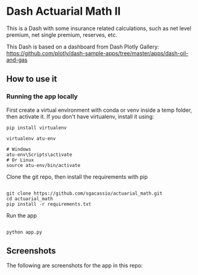 # Dash Actuarial Math II
This is a Dash with some insurance related calculations, such as net level premium, net single premium, reserves, etc.

This Dash is based on a dashboard from Dash Plotly Gallery: https://github.com/plotly/dash-sample-apps/tree/master/apps/dash-oil-and-gas

## How to use it

### Running the app locally

First create a virtual environment with conda or venv inside a temp folder, then activate it. If you don't have virtualenv,
install it using:

```
pip install virtualenv
```

```
virtualenv atu-env

# Windows
atu-env\Scripts\activate
# Or Linux
source atu-env/bin/activate

```

Clone the git repo, then install the requirements with pip

```

git clone https://github.com/sgacassio/actuarial_math.git
cd actuarial_math
pip install -r requirements.txt

```

Run the app

```

python app.py

```

## Screenshots

The following are screenshots for the app in this repo:
